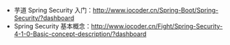 * 芋道 Spring Security 入门：<http://www.iocoder.cn/Spring-Boot/Spring-Security/?dashboard>
* Spring Security 基本概念：<http://www.iocoder.cn/Fight/Spring-Security-4-1-0-Basic-concept-description/?dashboard>
